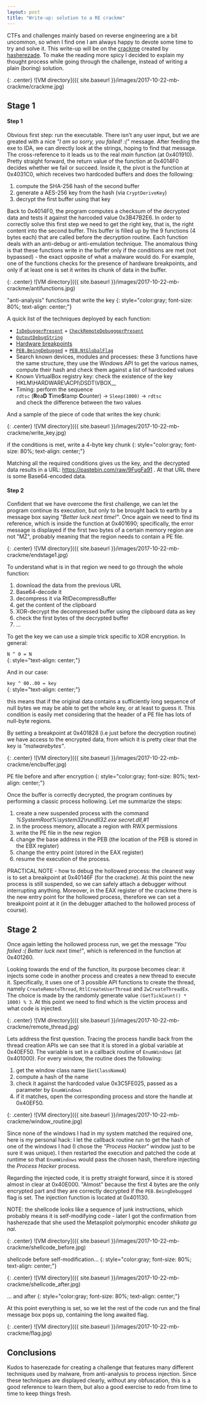 ```yaml
---
layout: post
title: "Write-up: solution to a RE crackme"
---
```


CTFs and challenges mainly based on reverse engineering are a bit uncommon, so when I find one I am always happy to devote some time to try and solve it. This write-up will be on the [crackme](https://www.hybrid-analysis.com/sample/4ba96615dd4f38d5bf75c192c6bee81ecac595fda911d6974739557118eda032?environmentId=100) created by [hasherezade](https://twitter.com/hasherezade). To make the reading more spicy I decided to explain my thought process while going through the challenge, instead of writing a plain (boring) solution.
<!--more-->

{: .center}
![VM directory]({{ site.baseurl }}/images/2017-10-22-mb-crackme/crackme.jpg)

## Stage 1

#### Step 1

Obvious first step: run the executable. There isn't any user input, but we are greated with a nice _"I am so sorry, you failed! :("_ message. After feeding the exe to IDA, we can directly look at the strings, hoping to find that message. The cross-reference to it leads us to the real _main_ function (at 0x401910). Pretty straight forward, the return value of the function at 0x4014F0 decides whether we fail or succeed. Inside it, the pivot is the function at 0x4031C0, which receives two hardcoded buffers and does the following:

1. compute the SHA-256 hash of the second buffer
2. generate a AES-256 key from the hash (via `CryptDeriveKey`)
3. decrypt the first buffer using that key 

Back to 0x4014F0, the program computes a checksum of the decrypted data and tests it against the harcoded value 0x3B47B2E6. In order to correctly solve this first step we need to get the right key, that is, the right content into the second buffer. This buffer is filled up by the 9 functions (4 bytes each) that are called before the decryption routine. Each function deals with an anti-debug or anti-emulation technique. The anomalous thing is that these functions write in the buffer only if the conditions are met (not bypassed) - the exact opposite of what a malware would do. For example, one of the functions checks for the presence of hardware breakpoints, and only if at least one is set it writes its chunk of data in the buffer. 

{: .center}
![VM directory]({{ site.baseurl }}/images/2017-10-22-mb-crackme/antifunctions.jpg)

"anti-analysis" functions that write the key
{: style="color:gray; font-size: 80%; text-align: center;"}

A quick list of the techniques deployed by each function:

* [`IsDebuggerPresent`](https://msdn.microsoft.com/en-us/library/windows/desktop/ms680345(v=vs.85).aspx) + [`CheckRemoteDebugggerPresent`](https://msdn.microsoft.com/en-us/library/windows/desktop/ms679280(v=vs.85).aspx)
* [`OutputDebugString`](https://ntquery.wordpress.com/2015/09/07/windows-10-new-anti-debug-outputdebugstringw/)
* [Hardware breakpoints](https://www.apriorit.com/dev-blog/367-anti-reverse-engineering-protection-techniques-to-use-before-releasing-software)
* [`PEB.BeingDebugged`](https://msdn.microsoft.com/en-us/library/windows/desktop/aa813706(v=vs.85).aspx) + [`PEB.NtGlobalFlag`](https://www.aldeid.com/wiki/PEB-Process-Environment-Block/NtGlobalFlag)
* Search known devices, modules and processes: these 3 functions have the same structure, they use the Windows API to get the various names, compute their hash and check them against a list of hardcoded values
* Known VirtualBox registry key: check the existence of the key HKLM\HARDWARE\ACPI\DSDT\VBOX__
* Timing: perform the sequence  
`rdtsc` (**R**ea**D** **T**ime**S**tamp **C**ounter) -> `Sleep(1000)` -> `rdtsc`  
and check the difference between the two values

And a sample of the piece of code that writes the key chunk:

{: .center}
![VM directory]({{ site.baseurl }}/images/2017-10-22-mb-crackme/write_key.jpg)

if the conditions is met, write a 4-byte key chunk
{: style="color:gray; font-size: 80%; text-align: center;"}

Matching all the required conditions gives us the key, and the decrypted data results in a URL: <https://pastebin.com/raw/9FugFa91> . At that URL there is some Base64-encoded data.

#### Step 2

Confident that we have overcome the first challenge, we can let the program continue its execution, but only to be brought back to earth by a message box saying _"Better luck next time!"_. Once again we need to find its reference, which is inside the function at 0x401690; specifically, the error message is displayed if the first two bytes of a certain memory region are not "MZ", probably meaning that the region needs to contain a PE file. 

{: .center}
![VM directory]({{ site.baseurl }}/images/2017-10-22-mb-crackme/endstage1.jpg)

To understand what is in that region we need to go through the whole function:

1. download the data from the previous URL
2. Base64-decode it
3. decompress it via RtlDecompressBuffer
4. get the content of the clipboard
5. XOR-decrypt the decompressed buffer using the clipboard data as key
6. check the first bytes of the decrypted buffer
7. ...

To get the key we can use a simple trick specific to XOR encryption. In general:  

`N ^ 0 = N`  
{: style="text-align: center;"}

And in our case:  

`key ^ 00..00 = key`  
{: style="text-align: center;"}

this means that if the original data contains a sufficiently long sequence of null bytes we may be able to get the whole key, or at least to guess it. This condition is easily met considering that the header of a PE file has lots of null-byte regions.

By setting a breakpoint at 0x401828 (i.e just before the decryption routine) we have access to the encrypted data, from which it is pretty clear that the key is _"malwarebytes"_. 

{: .center}
![VM directory]({{ site.baseurl }}/images/2017-10-22-mb-crackme/encbuffer.jpg)

PE file before and after encryption
{: style="color:gray; font-size: 80%; text-align: center;"}

Once the buffer is correctly decrypted, the program continues by performing a classic process hollowing. Let me summarize the steps:

1. create a new suspended process with the command _%SystemRoot%\system32\rundll32.exe secret.dll,#1_
2. in the process memory, allocate a region with RWX permissions
3. write the PE file in the new region
4. change the base address in the PEB (the location of the PEB is stored in the EBX register)
5. change the entry point (stored in the EAX register)
6. resume the execution of the process.

PRACTICAL NOTE - how to debug the hollowed process: the cleanest way is to set a breakpoint at 0x40146F (for the crackme). At this point the new process is still suspended, so we can safely attach a debugger without interrupting anything. Moreover, in the EAX register of the crackme there is the new entry point for the hollowed process, therefore we can set a breakpoint point at it (in the debugger attached to the hollowed process of course). 

## Stage 2

Once again letting the hollowed process run, we get the message _"You failed :( Better luck next time!"_, which is referenced in the function at 0x401260.

Looking towards the end of the function, its purpose becomes clear: it injects some code in another process and creates a new thread to execute it. Specifically, it uses one of 3 possible API functions to create the thread, namely `CreateRemoteThread`, `RtlCreateUserThread` and `ZwCreateThreadEx`. The choice is made by the randomly generate value `(GetTickCount() * 1000) % 3`. At this point we need to find which is the victim process and what code is injected.

{: .center}
![VM directory]({{ site.baseurl }}/images/2017-10-22-mb-crackme/remote_thread.jpg)

Lets address the first question. Tracing the process handle back from the thread creation APIs we can see that it is stored in a global variable at 0x40EF50. The variable is set in a callback routine of `EnumWindows` (at 0x401000). For every window, the routine does the following:

1. get the window class name (`GetClassNameA`)
2. compute a hash of the name
3. check it against the hardcoded value 0x3C5FE025, passed as a parameter by `EnumWindows`
4. if it matches, open the corresponding process and store the handle at 0x40EF50.

{: .center}
![VM directory]({{ site.baseurl }}/images/2017-10-22-mb-crackme/window_routine.jpg)

Since none of the windows I had in my system matched the required one, here is my personal hack: I let the callback routine run to get the hash of one of the windows I had (I chose the _"Process Hacker"_ window just to be sure it was unique). I then restarted the execution and patched the code at runtime so that `EnumWindows` would pass the chosen hash, therefore injecting the _Process Hacker_ process.

Regarding the injected code, it is pretty straight forward, since it is stored almost in clear at 0x40E000. "Almost" because the first 4 bytes are the only encrypted part and they are correctly decrypted if the `PEB.BeingDebugged` flag is set. The injection function is located at 0x401130.  
  
NOTE: the shellcode looks like a sequence of junk instructions, which probably means it is self-modifying code - later I got the confirmation from hasherezade that she used the Metasploit polymorphic encoder _shikata ga nai_.

{: .center}
![VM directory]({{ site.baseurl }}/images/2017-10-22-mb-crackme/shellcode_before.jpg)

shellcode before self-modification...
{: style="color:gray; font-size: 80%; text-align: center;"}
  
{: .center}
![VM directory]({{ site.baseurl }}/images/2017-10-22-mb-crackme/shellcode_after.jpg)

... and after
{: style="color:gray; font-size: 80%; text-align: center;"}

At this point everything is set, so we let the rest of the code run and the final message box pops up, containing the long awaited flag.

{: .center}
![VM directory]({{ site.baseurl }}/images/2017-10-22-mb-crackme/flag.jpg)

## Conclusions

Kudos to haserezade for creating a challenge that features many different techniques used by malware, from anti-analysis to process injection. Since these techniques are displayed clearly, without any obfuscation, this is a good reference to learn them, but also a good exercise to redo from time to time to keep things fresh.



